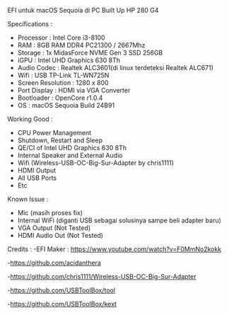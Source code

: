 EFI untuk macOS Sequoia di PC Built Up HP 280 G4

Specifications :
- Processor : Intel Core i3-8100
- RAM : 8GB RAM DDR4 PC21300 / 2667Mhz
- Storage : 1x MidasForce NVME Gen 3 SSD 256GB
- iGPU : Intel UHD Graphics 630 8Th
- Audio Codec : Realtek ALC3601(di linux terdeteksi Realtek ALC671)
- Wifi : USB TP-Link TL-WN725N
- Screen Resolution : 1280 x 800
- Port Display : HDMI via VGA Converter
- Bootloader : OpenCore r1.0.4
- OS : macOS Sequoia Build 24B91

Working Good :
- CPU Power Management
- Shutdown, Restart and Sleep
- QE/CI of Intel UHD Graphics 630 8Th
- Internal Speaker and External Audio
- Wifi (Wireless-USB-OC-Big-Sur-Adapter by chris1111)
- HDMI Output
- All USB Ports
- Etc

Known Issue :
- Mic (masih proses fix)
- Internal WiFi (diganti USB sebagai solusinya sampe beli adapter baru)
- VGA Output (Not Tested)
- HDMI Audio Out (Not Tested)

Credits : 
-EFI Maker : https://www.youtube.com/watch?v=F0MmNo2kokk

-https://github.com/acidanthera

-https://github.com/chris1111/Wireless-USB-OC-Big-Sur-Adapter

-https://github.com/USBToolBox/tool

-https://github.com/USBToolBox/kext
